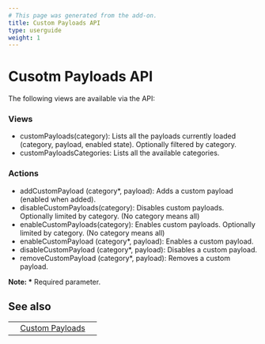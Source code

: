 ```yaml
---
# This page was generated from the add-on.
title: Custom Payloads API
type: userguide
weight: 1
---
```


# Cusotm Payloads API

The following views are available via the API:

### Views

* customPayloads(category): Lists all the payloads currently loaded (category, payload, enabled state). Optionally filtered by category.
* customPayloadsCategories: Lists all the available categories.

### Actions

* addCustomPayload (category\*, payload): Adds a custom payload (enabled when added).
* disableCustomPayloads(category): Disables custom payloads. Optionally limited by category. (No category means all)
* enableCustomPayloads(category): Enables custom payloads. Optionally limited by category. (No category means all)
* enableCustomPayload (category\*, payload): Enables a custom payload.
* disableCustomPayload (category\*, payload): Disables a custom payload.
* removeCustomPayload (category\*, payload): Removes a custom payload.

**Note: \*** Required parameter.


## See also

|   |                                                          |   |
|---|----------------------------------------------------------|---|
|   | [Custom Payloads](/docs/desktop/addons/custom-payloads/) |   |
